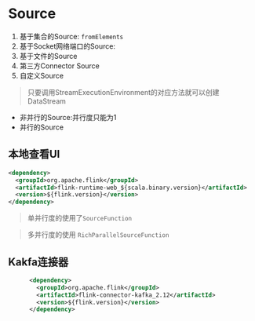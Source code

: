 # Source
1. 基于集合的Source: `fromElements`
2. 基于Socket网络端口的Source: 
3. 基于文件的Source
4. 第三方Connector Source
5. 自定义Source

> 只要调用StreamExecutionEnvironment的对应方法就可以创建DataStream


- 非并行的Source:并行度只能为1
- 并行的Source

## 本地查看UI
```xml
<dependency>
  <groupId>org.apache.flink</groupId>
  <artifactId>flink-runtime-web_${scala.binary.version}</artifactId>
  <version>${flink.version}</version>
</dependency>
```

> 单并行度的使用了`SourceFunction`

> 多并行度的使用 `RichParallelSourceFunction`


## Kakfa连接器
```xml
      <dependency>
        <groupId>org.apache.flink</groupId>
        <artifactId>flink-connector-kafka_2.12</artifactId>
        <version>${flink.version}</version>
      </dependency>
```
